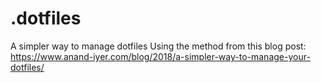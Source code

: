 # .dotfiles
A simpler way to manage dotfiles
Using the method from this blog post:
https://www.anand-iyer.com/blog/2018/a-simpler-way-to-manage-your-dotfiles/
